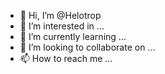 - 👋 Hi, I’m @Helotrop
- 👀 I’m interested in ...
- 🌱 I’m currently learning ...
- 💞️ I’m looking to collaborate on ...
- 📫 How to reach me ...

<!---
Helotrop/Helotrop is a ✨ special ✨ repository because its `README.md` (this file) appears on your GitHub profile.
You can click the Preview link to take a look at your changes.
--->
